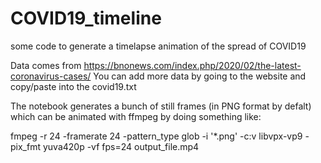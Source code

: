 # COVID19_timeline
some code to generate a timelapse animation of the spread of COVID19

Data comes from https://bnonews.com/index.php/2020/02/the-latest-coronavirus-cases/
You can add more data by going to the website and copy/paste into the covid19.txt

The notebook generates a bunch of still frames (in PNG format by defalt) which can be animated with ffmpeg by doing something like:

fmpeg -r 24 -framerate 24 -pattern_type glob -i '*.png' -c:v libvpx-vp9 -pix_fmt yuva420p -vf fps=24 output_file.mp4
